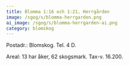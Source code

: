 ```yaml
---
title: Blomma 1:16 och 1:21, Herrgården
image: /sgog/s/blomma-herrgarden.png
ai_image: /sgog/s/blomma-herrgarden-ai.png
category: blomskog
---
```


Postadr.: Blomskog.
Tel. 4 D.

Areal: 13 har åker, 62 skogsmark.
Tax-v. 16.200.

